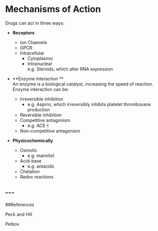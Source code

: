 # Mechanisms of Action

Drugs can act in three ways:

* **Receptors**
  * Ion Channels
  * GPCR
  * Intracellular
    * Cytoplasmic
    * Intranuclear  
      e.g. Steroids, which alter RNA expression
* **Enzyme interaction  **  
  An enzyme is a biological catalyst, increasing the speed of reaction. Enzyme interaction can be:

  * Irreversible inhibition  
    * e.g. Aspirin, which irreversibly inhibits platelet thromboxane production
  * Reversible inhibition
  * Competitive antagonism  
    * e.g. ACE-I
  * Non-competitive antagonism

* **Physicochemically**

  * Osmotic
    * e.g. mannitol
  * Acid-base
    * e.g. antacids
  * Chelation
  * Redox reactions

## ---

\#\#References

Peck and Hill

Petkov

